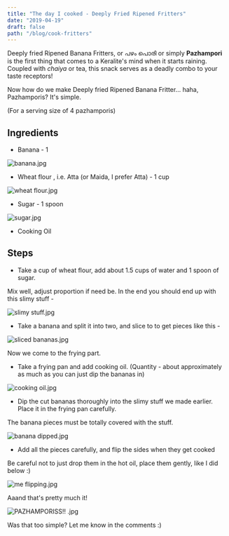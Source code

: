 ```yaml
---
title: "The day I cooked - Deeply Fried Ripened Fritters" 
date: "2019-04-19"
draft: false
path: "/blog/cook-fritters"
---
```


Deeply fried Ripened Banana Fritters, or പഴം പൊരി or simply **Pazhampori** is the first thing that comes to a Keralite's mind when it starts raining. Coupled with *chaiya* or tea, this snack serves as a deadly combo to your taste receptors! 

Now how do we make Deeply fried Ripened Banana Fritter... haha, Pazhamporis? It's simple. 

(For a serving size of 4 pazhamporis)

## Ingredients

- Banana - 1
<img src="https://lh3.googleusercontent.com/70ATTxrMxWw06OxStxrjZNrpoqWhUnZv_ZuqHclRHFFv1vcisKdcy88qsrLbK0VXF0aTj42v_7Md4WJzTKPty3H6ctdA6H5kT1cx2ygSigdZ_NftvRvUWyVfxm-ApqMRf7_QMXknWQdeyz_s_8XQ3U4HuA_MSUXsqZZWdq-asbFx3uBZc6m6AQ0kwxrlYmp8oSWSW7ltH2M5_kK4g8yidEN19NIjJMofTdieZHhaRIM5RJ-ABTKM2Ys92dQ2UVffpMHcgZLl9uz3QWEUN2RgNg5WkMnGZGYJUs-1-dZd1CDsMdLK6lzDitQmK5B8y-nw1XM2-3MKDMIL8pfnX95wMHKWsCqBAzrk8GzweS0aqB66ZWKTa641ESitfvhpbA08IFhMtyUljMvTiXHItjRpUCjnVZG8TmwDUMnXFeYhuL8P7FEfcl_I4nJyLu7Zn2o3qRpf5M8hwkceUJg_usaVhAcvY7btsxzXyd5phX7H_JeVOCwqMarjRjTIco7fIGsAAMm9AZxVH6u6GF3VnK6mCG8GzOVPtaWkpz2-E2Nf0LzBJ-X22MmIdchFjo1fhl4Q5Ap8HSoV2_hmzAFaiUJCX66Xnj48Usi_EtxWhMI4YFj7W87ghnOXE28hla79r9F1HoUuJAaH0hKSlA5WVi9wEOCka-gaStQ=w235-h314-no" alt="banana.jpg">

- Wheat flour , i.e. Atta (or Maida, I prefer Atta) - 1 cup

<img src="https://lh3.googleusercontent.com/Uhps6BoKOIhnMsZ91CEobtOB1wcWMSmTLhHPp16N_UPTx_K4R1MEFqgR4iVXd_69Ysi0GOmQoozQrOmQH_Dlr5j0ydDzx8er9w8S8-uzZQN75jv71x12OvTIkac5nSz1Ig6_oJM7jKKGzwb8dk_qk0m9_cVo1GPkZVyVY6po0PKxFlzUzs4tLFBJ27UY9p6gNBbmUW47ubdHmaAsv6Gh3t4rslKYbYzabbvcNz9uKCee2ONgYf1QrbE-9Xpu8cjwxmCsEW_wPwO_5N2K5KbV_IQVh8wICGHAzxlo8WFAOnwc95JC6tSxrbYCSSPv2vgyhVJkAFq2kOsmCyhI4RFvrbZNT2O6iVOV_dHT6EgM-jPOST9vA_9CuJyGjQJ1ySuvhFxdPhiH0vgNbbKwbQm69DBZXZvFPLVhwk6LOgY8qhd6HXxDJgzVOC-bypy6BRg9unpADcj1TuxfkEiVGzsDtLn_23ShyNAJJJvRenTUXczrWsDDnJwEUfO7VxrkDIpGmbXJ3q9c5MIgcj8Fz2A-KxxWQAfW5mvclnihX4hXRfD6iMsScScTbEe_heHVv5XZ6kATJIxAgbRO6BL1lppH9D6uCfDwqy-Yzk6SGuy1gH92s5tJSEe61DwqqRZUjVnye95iEDHj3--ALE4Z6aa_JLEc7Cnc-80=w261-h347-no" alt="wheat flour.jpg">


- Sugar - 1 spoon

<img src="https://lh3.googleusercontent.com/T-6LqwSkWTrxQP25CF_zCE0nEQhKnpSk-ktXA1QifRyChoLygKHnaIyvW8a4QL5afgZxLGEXxmyYPOvaWPPmD07wH83d59wUaPCYbrb_IXtIOE5AwyVul1TsaPLyFYjAejllActqTnHS4kM_HgbXxdv2b80qxLS40JQ2PkC2fOD9wIHlAEQs_lGKdAKR3UIh7x4YMB31iUPjhGZ84QPuo5iaOiJhWihbpLY2veNFRO0E0yU6Il2YV-Bz-6YwpcKwznARIJY-0hHse0ZtycM4UDgNAcM87gLeDC0s8KchGaRjZEIHPAJ3cwC8Q1XG9_XBq4TXpB6eWvUcUCGoiRWTnqXSaBZ60hlx3IjGKYhCzhiIyHRVhPmCht00MEqRgfz0ZZf05InHkAGT7q9W8g73M_qM95ya3d5AIemZhiESU2jJQvK_YTwIKGvjK6_Gm-nFUyHD0VTIuJZdB27wlZAJhR746olyRnLLHtI951jlz5OyYfu5sHkd15I7EnGOlWgnHVGvmwt6MaIRPhAbX5rSC4zDgJ2yYs_uoilmOgH_cKYRwFXLpDxNmORGikN2MTCeBWErL2XYfD8eAdEePH0Eegdl731jFaXI33FxG_4H9-xGumogIEX3V6QKJU36dJjxKwVu68hSHQblwJwuToPU3LpVcDMgoi4=w475-h633-no" alt="sugar.jpg">

- Cooking Oil 


## Steps

- Take a cup of wheat flour, add about 1.5 cups of water and 1 spoon of sugar.

Mix well, adjust proportion if need be. In the end you should end up with this slimy stuff - 

<img src="https://lh3.googleusercontent.com/9iE_O7ewvzjONcPxpGXNzDG2lXDM7qadmpoepn_Rwtu9HNweAhbDy0FL4EMosSxwNUmzIIK4DN6Pmd1rNiZXAcBlqGM2gpMTw4sSygFiXTPQVAKX81W8uLEO_vv_VYJizkvpJZexboHqtNZig0h33A_m0x0y5ht-cUq__P2WALzHJcK9IaRTS1zfQ8pccyYovYjTkGwoQsSvHNHHotUb6t4pP1XVB_XbSSQ6VhR3kcJL3NjgXazJ6n45pKykMUjxzyCTTyH2Mw_iASgCerf2cZH6P_Vy2aDTss2pRl6fuGHRwKFy2hlh2YAH2lkp815oGvzTh8e3KG_u_rh7AHN7xVcdQXDFDnu16z8aBaDXrABfCtKMZl-U0OXW8p0ffe1B2J-P--NHVBdvvV15bwzMekHvUPxZHC0cMSlP7UkK36okVgOkj6vBlTcOFYYb5PSUnjM2RYFoVDWrF4rPyp5mk7NgFE2qxj4mM-7DHkwFWxDZxHSx3qHWBUwoHePL5X3JRkUKpZq-eO44zVDtd6_GBnCU4vKJyqKcWm7ogoiVtZCZj7m6pX-9ZGEz4VoSDttkSLzSRkK3co8uCnfQTFbQa7L73Bb2UkoA4HIAEIgsa-a2AmdwW5lsODIbhrhBlAqpQ0YfCOZBnZJsRh4OA7hP9F31wXA2fcI=w844-h633-no" alt="slimy stuff.jpg"> 


- Take a banana and split it into two, and slice to to get pieces like this - 

<img src="https://lh3.googleusercontent.com/SlQVMGOLYpjRk2PMTQq9Y4HvOnFL5-8TGKkuxtqB2dOZIWBO6v6lI0yghcqREeDH35E6cI7dzvaABw_xRhB4wMWvEqg1JI1S9xbDLPrJkqL_jIYhgUpFpzAxr1PpaXsPKGaXRoe7PgC9LjbOwuvEJZOzMi4tlZSKRcJhcQvElxcLCdVUPZLf1F1sQlRyKVNI_EpTAy3EYqE8Hr-Yl8e_jZilGn5ecfGq0Ux-YPjemD4HOdCSmtXjp9tNUuBebhyea8oS0-ZL1q7z2L5jIrWHqavY8rnD0xbgq3QdDlZt00banXWAhlHN_Edb2uzWHy7g_17gU1boIkDXHFtLkZDuzION_tAZMJocMD5KcWFcMItLHSYlY-ALvU2c7EAyS8Z7PBpxfAtYf6ZABwnOtb4L7qf51h7Qsj6donzs6CuticV2sB18YlEygMvDFpgWPtiAvFI4S4xQHZG5ysf5wYwM9tzUPKWI3Qcjiv3uc7CkLqqz27Cs2LZbJUHf1SkoWOVzgi88EAuqf1gfcGvf9XrsDKqwnuGgRxo9cCuPL12cKXnMcKTfaFNu5rNYK0DV6-kfCW8ivhLwfzbWMuGBeYZhrNyBM3l4T9Du_w0h_xKCm7E_La_9gxa-bzFk50q32w34MRg6tFU37OL0fvsKbtmigIWtXLWbVLY=w475-h633-no" alt="sliced bananas.jpg">

Now we come to the frying part.

- Take a frying pan and add cooking oil. (Quantity - about approximately as much as you can just dip the bananas in)

<img src="https://lh3.googleusercontent.com/F0Na41AIilAdiJTo_vgXZGbD8PfjxwLxUGfSJIeIB8mFqGsg-jr1FCqmkB_tqFpojPaoIey_ekPU5aAm5FwemQzeMTspFuPijdbm-l31MhRv6bZxHwl-H5aDeWamc77Tt8G73YzQ0oet6Y1pMerM97-Xr5E062CRkS9fO1XIVk8bj6GLeu-HUPYQwNDghCpvF775_I_-C4X-k1OZNrhzV6LxFUK6CvXvOVrbvULHNAi7l1S7nThsY33q4LQhfUMCxTmN4w5K0KGmKl1SAIwO7EKt0E1TQ8oRkMNXH9M1d6BrMiQGK_WblNfk80t7kaIwXnv1V30WO4ckWH9tlEzn_xI_ibpP44cTEsm6mkC00h44C9TtdECdSXypTaWhr97_TwYueiS06Y7boXcvDGCAGGs9kgYCPqFMXyOIz43-CUhiX5tXUAb4PjxL5zlnciuWa2BH0Ckd5_CzNctx_1JG4bSo0bydTGA3SkzVDoLVxglAFnQ-0Sy6184InXXlxuolsyLyLOzPgzqfDrCPlsTy_VKq-NE64Rb9h41DOTFPAjUgvlXaIhcRupkm9AdBYL8FZ-CnmfrSUgmUEvent9a_BOFq8vNGEdE6D7zy0CeiTlgGC1ik4pAuCCTD8DBwfIvQHQSgX-rW3to4f392NSZ2rk1zl2BemIg=w475-h633-no" alt="cooking oil.jpg">

- Dip the cut bananas thoroughly into the slimy stuff we made earlier. Place it in the frying pan carefully. 

The banana pieces must be totally covered with the stuff. 

<img src="https://lh3.googleusercontent.com/yOWQ4KpNbd41WUEMtBNLrDGA-OHE6QcOk-o37fMNs2FpHYwDuEqvCrYWlKY-QBq4ElfJPkzmy2VrFgZ8hqyLTTfklKA3Z34KU0TdecQcYN7hB9eIYBxoIZQe8L7w_9_CgyEEQQL10NP_S8tMwopAvqnpxZQc--sBlbp8Uv6IOP2e-LshO13hwU-rdQeG-ZuFhvl8kLs-L5RjqXAO2M467Xpvdk7icaIJuZw0fEZaafgEQVDOBqtNY6m83Ac89a4Xlo1gzdB9x87OT3YoXni1ov-799V2O93Npp_ws106F_Rh-BIiPp5l3yyOAEr5K4cDUZy_5hoAH8XUc-bCkfI0d8slJx4_9KmIkmHNPMTSQvaNHA-rLmC6wIQODrAzfC8TchMd0M0fkXJMsnPWtl88zQ6BwaI6AkxdmPenMKWWaGU2OY-HpvmG9Vlf1wzy3m8kOnjZooNLcPVQiPWZJx7212aTRbfZM9xmR8zJyd29s9L4atjsa5HebDkKDshdtrgQpczUe1umWuxe8keKgXlEb3lX0xAat6A_1pSPKLu81YL1I0gEXObZcvCzGHJpH1PZrzhkalpqlmhK0OTidkNN0_YdHlb_pq-xoiFH31etwja6W211ySnDdGvW54mw01oMzfpjjiqv98nGq4WS1lL9kwmfqKkDhwU=w475-h633-no" alt=" banana dipped.jpg"> 

- Add all the pieces carefully, and flip the sides when they get cooked

Be careful not to just drop them in the hot oil, place them gently, like I did below :) 

<img src="https://lh3.googleusercontent.com/ztDcesILv7mg1y3qCE4o312FsLjEmOFJH4VMov2rFZ98xq6ENFgfkbOJIfHRT95LzDwt40ugavzqCpNSHNei1MHEHmDsz8r_o5DOMjpYNvWj01uV1wO2xLQqcM2J_qx-6H9GC_BQ5NyryX-h1GAQdTayzuwGGcKzsEOCLBjieOh7V6y-ignX-RTUT3eDiG6WjN4Pnb4_1g_iXSfXlMofgHvbOUDzKPYEHjUpx_npnjjrymTRExixvZJeTL6HbveNjPhgRJav6Fy7HBRtKrrBpl2XjF9Z9sJSoy_HMTNAiex94biHtjJ3kPDdab1aLXPracZLTVAH5ajIOC6qQJeWXxi-maRL0Hm5hkV52hWLnGUtFJWYeAp6jQiTQEar2nBecX3NARWzeR94NRnajEjraqtYHmqsRFAehSGA5n4IlUX9-GkXabWAmwIe2-tqokV1q4g-zB5OUruLgk7pDtUgudiGODuBPkq5yUXAVXWoDaDncoheoi5GOq4QTfulzYVguBkdbqPbJnYYexKQJac1HcjNmgQMfXNNJM4LyJROwbqTktxR9qb-KMESDMC6dHORSmjzXpJWxZKuPr572r5TMjWwgQ5itRZL9BfKPWjlhokSof2hPkwc7vkUB87eQp9tP1dX381HImI80miHiNc60Pq6-LKGylw=w475-h633-no" alt="me flipping.jpg">


Aaand that's pretty much it! 



<img src="https://lh3.googleusercontent.com/un4UqmbwdteHffD59vDfjnvrl5HHuF7-EsitfJ7uDLFXGNWM4KtQRI9xgMEtLVlftQHOBzVw1SjRUc69hUaKcyTPK0OcCRqyQFuHqlUqcnFpfI8HB5JQr2hOlsUlNdyYf55T1uOHqYKqTXWLfCr-J8i4mGlksb0mdgKkGYFMQExEA5D59HOfwauhViXU61B6xAgIbThawzTT43oF6hhCKaTvq8R59uCwuVbJb3KsNOtEV7QXZzy5bKJs95pmgfSG0nor_PwsNyNKZRoCNDwxEMbV4_V0bFwLLk5cAissKVq9YjqfP31iSVYF4qOq2yxE7yBKy2WrWAzmjRhng1ZSt10M0Z6KDaMvHRKzPVNsdNZo44TAZ-8x20SznzYJML6Rcg33FpxQWzy4Pr-PJz6Ovf65o2-KjFYXRfe_Yg6O07Be6Aum33XXWOru3y_LfjMx_9m5ILGDhUds3VlKnuUHE9KV93-iRw2Bhs3iBU49ST2YywdhQKUItkDGSvVy8Y4TH0SntfRXSdzV0Y9RdVwzkCGSzu2JnrLldnvWWy9Cm-P7XdXJV0ZqOHKR2YutYv6itBHrDEyMZf1QHxCN4pQG6vlKDlnpDSsouliCTbw85vUlPqMORk11vmvrMIC14EzUP-6MweEJwrajOBhPtJvbpIeEeNSF7I8=w554-h633-no" alt=" PAZHAMPORISS!! .jpg"> 


Was that too simple? Let me know in the comments :) 


